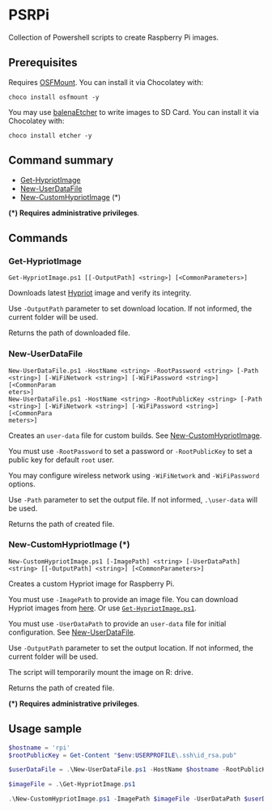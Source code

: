 # PSRPi

Collection of Powershell scripts to create Raspberry Pi images.



## Prerequisites

Requires [OSFMount](https://www.osforensics.com/tools/mount-disk-images.html). You can install it via Chocolatey with:

```
choco install osfmount -y
```

You may use [balenaEtcher](https://www.balena.io/etcher/) to write images to SD Card. You can install it via Chocolatey with:

```
choco install etcher -y
```



## Command summary
  - [Get-HypriotImage](#Get-HypriotImage)
  - [New-UserDataFile](#New-UserDataFile)
  - [New-CustomHypriotImage](#New-CustomHypriotImage) (*)

**(*) Requires administrative privileges**.



## Commands

### Get-HypriotImage

```
Get-HypriotImage.ps1 [[-OutputPath] <string>] [<CommonParameters>]
```

Downloads latest [Hypriot](https://blog.hypriot.com/) image and verify its integrity.

Use `-OutputPath` parameter to set download location. If not informed, the current folder will be used.

Returns the path of downloaded file.



### New-UserDataFile

```
New-UserDataFile.ps1 -HostName <string> -RootPassword <string> [-Path <string>] [-WiFiNetwork <string>] [-WiFiPassword <string>] [<CommonParam
eters>]
New-UserDataFile.ps1 -HostName <string> -RootPublicKey <string> [-Path <string>] [-WiFiNetwork <string>] [-WiFiPassword <string>] [<CommonPara
meters>]
```

Creates an `user-data` file for custom builds. See [New-CustomHypriotImage](#New-CustomHypriotImage).

You must use `-RootPassword` to set a password or `-RootPublicKey` to set a public key for default `root` user.

You may configure wireless network using `-WiFiNetwork` and `-WiFiPassword` options. 

Use `-Path` parameter to set the output file. If not informed, `.\user-data` will be used.

Returns the path of created file.



### New-CustomHypriotImage (*)

```
New-CustomHypriotImage.ps1 [-ImagePath] <string> [-UserDataPath] <string> [[-OutputPath] <string>] [<CommonParameters>]
```

Creates a custom Hypriot image for Raspberry Pi.

You must use `-ImagePath` to provide an image file. You can download Hypriot images from [here](https://github.com/hypriot/image-builder-rpi/releases). Or use [`Get-HypriotImage.ps1`](#Get-HypriotImage).

You must use `-UserDataPath` to provide an `user-data` file for initial configuration. See [New-UserDataFile](#New-UserDataFile).

Use `-OutputPath` parameter to set the output location. If not informed, the current folder will be used.

The script will temporarily mount the image on R: drive.

Returns the path of created file.

**(*) Requires administrative privileges**.



## Usage sample

```powershell
$hostname = 'rpi'
$rootPublicKey = Get-Content "$env:USERPROFILE\.ssh\id_rsa.pub"

$userDataFile = .\New-UserDataFile.ps1 -HostName $hostname -RootPublicKey $rootPublicKey -WiFiNetwork 'darth' -WiFiPassword 'vader'

$imageFile = .\Get-HypriotImage.ps1

.\New-CustomHypriotImage.ps1 -ImagePath $imageFile -UserDataPath $userDataFile
```
